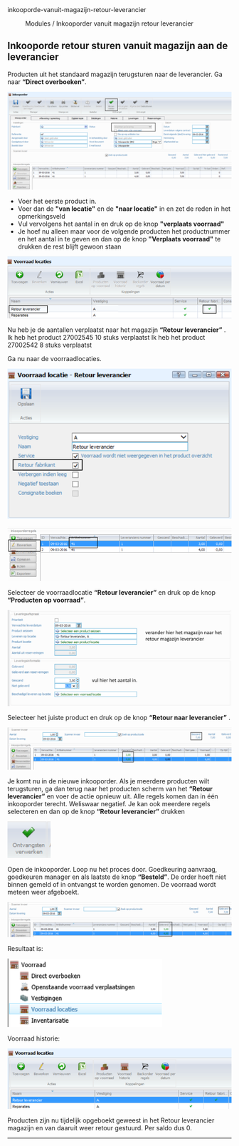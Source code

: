 <properties>
	<page>
		<title>inkooporde-vanuit-magazijn-retour-leverancier</title>
		<description>inkooporde-vanuit-magazijn-retour-leverancier</description>
	</page>
	<menu>
		<position>Modules / Inkooporder vanuit magazijn retour leverancier</position> 
		<title>Inkooporde vanuit magazijn retour leverancier</title>
	</menu>
</properties>

## Inkooporde retour sturen vanuit magazijn aan de leverancier ##

Producten uit het standaard magazijn terugsturen naar de leverancier.
Ga naar **“Direct overboeken”**.
 
![](images/1.png)

- Voer het eerste product in.
- Voer dan de **"van locatie"** en de **"naar locatie"** in en zet de reden in het opmerkingsveld
- Vul vervolgens het aantal in en druk op de knop **"verplaats voorraad"**
- Je hoef nu alleen maar voor de volgende producten het productnummer en het aantal in te geven en dan op de knop **"Verplaats voorraad"** te drukken de rest blijft gewoon staan

![](images/2.png)

Nu heb je de aantallen verplaatst naar het magazijn **“Retour leverancier”** .
Ik heb het product 27002545 10 stuks verplaatst
Ik heb het product 27002542 8 stuks verplaatst

Ga nu naar de voorraadlocaties.
 
![](images/3.png)

![](images/4.png)

Selecteer de voorraadlocatie **“Retour leverancier”** en druk op de knop **“Producten op voorraad”**.
 
![](images/5.png)

Selecteer het juiste product en druk op de knop **“Retour naar leverancier”** .
 
![](images/6.png)

Je komt nu in de nieuwe inkooporder. Als je meerdere producten wilt terugsturen, ga dan terug naar het producten scherm van het **“Retour leverancier”** en voer de actie opnieuw uit. Alle regels komen dan in één inkooporder terecht. Weliswaar negatief. Je kan ook meerdere regels selecteren en dan op de knop **“Retour leverancier”** drukken
 
![](images/7.png)

Open de inkooporder.
Loop nu het proces door. Goedkeuring aanvraag, goedkeuren manager en als laatste de knop **“Besteld”**. De order hoeft niet binnen gemeld of in ontvangst te worden genomen.
De voorraad wordt meteen weer afgeboekt.

![](images/8.png)
 
Resultaat is:

![](images/9.png)

Voorraad historie:
 
![](images/10.png)

Producten zijn nu tijdelijk opgeboekt geweest in het Retour leverancier magazijn en van daaruit weer retour gestuurd. Per saldo dus 0.


----------

